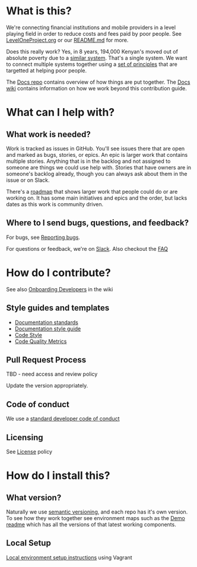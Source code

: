 # What is this?
We're connecting financial institutions and mobile providers in a level playing field in order to reduce costs and fees paid by poor people. See [LevelOneProject.org](leveloneproject.org) or our [README.md](https://github.com/LevelOneProject/Docs/blob/master/README.md) for more.

Does this really work? Yes, in 8 years, 194,000 Kenyan's moved out of absolute poverty due to a [similar system](http://news.mit.edu/2016/mobile-money-kenyans-out-poverty-1208). That's a single system. We want to connect multiple systems together using a [set of principles](https://leveloneproject.org/wp-content/uploads/2016/03/L1P_Level-One-Principles-and-Perspective.pdf) that are targetted at helping poor people.

The [Docs repo](https://github.com/LevelOneProject/Docs) contains overview of how things are put together. The [Docs wiki](https://github.com/LevelOneProject/Docs/wiki) contains information on how we work beyond this contribution guide. 

# What can I help with?

## What work is needed?
Work is tracked as issues in GitHub. You'll see issues there that are open and marked as bugs, stories, or epics. An epic is larger work that contains multiple stories. Anything that is in the backlog and not assigned to someone are things we could use help with. Stories that have owners are in someone's backlog already, though you can always ask about them in the issue or on Slack. 

There's a [roadmap](https://github.com/LevelOneProject/Docs/wiki/Roadmap) that shows larger work that people could do or are working on. It has some main initiatives and epics and the order, but lacks dates as this work is community driven.

## Where to I send bugs, questions, and feedback?
For bugs, see [Reporting bugs](https://github.com/LevelOneProject/Docs/wiki/Reporting-Bugs). 

For questions or feedback, we're on [Slack](leveloneproject.slack.com). Also checkout the [FAQ](https://github.com/LevelOneProject/Docs/wiki/FAQ)

# How do I contribute?
See also [Onboarding Developers](https://github.com/LevelOneProject/Docs/wiki/Onboarding-Developers) in the wiki


## Style guides and templates
- [Documentation standards](https://github.com/LevelOneProject/Docs/wiki/L1P-Documentation-and-Template-Standards)
- [Documentation style guide](https://github.com/LevelOneProject/Docs/wiki/Documentation-Style-Guide)
- [Code Style](https://github.com/LevelOneProject/Docs/wiki/Code-Style)
- [Code Quality Metrics](https://github.com/LevelOneProject/Docs/wiki/Code-Quality-Metrics)

## Pull Request Process

TBD  - need access and review policy 

Update the version appropriately. 

## Code of conduct
We use a [standard developer code of conduct](http://contributor-covenant.org/version/1/4/code_of_conduct.md)

## Licensing
See [License](https://github.com/LevelOneProject/Docs/wiki/License) policy

# How do I install this?

## What version?
Naturally we use [semantic versioning](http://semver.org/), and each repo has it's own version. To see how they work together see environment maps such as the [Demo readme](https://github.com/LevelOneProject/Docs/blob/master/AWS/Infrastructure/Customer-Demo-Env/README.md) which has all the versions of that latest working components.

## Local Setup
[Local environment setup instructions](https://github.com/LevelOneProject/interop-devops/blob/master/README.md) using Vagrant
